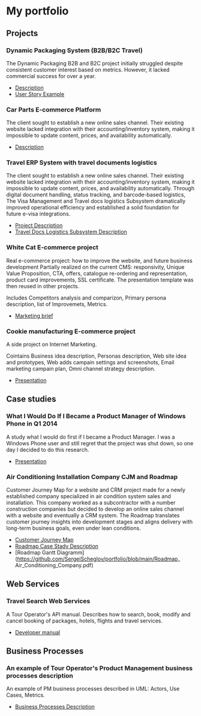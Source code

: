 # My portfolio
## Projects

### Dynamic Packaging System (B2B/B2C Travel)

The Dynamic Packaging B2B and B2C project initially struggled despite consistent customer interest based on metrics. However, it lacked commercial success for over a year.
- [Description](https://scheglov.com/portfolio_project1/)
- [User Story Example](https://github.com/SergeiScheglov/portfolio/blob/main/Dynamic_Packages_User_Story_Example.pdf/)

### Car Parts E-commerce Platform

The client sought to establish a new online sales channel. Their existing website lacked integration with their accounting/inventory system, making it impossible to update content, prices, and availability automatically.
- [Description](https://scheglov.com/portfolio_project2/)

### Travel ERP System with travel documents logistics

The client sought to establish a new online sales channel. Their existing website lacked integration with their accounting/inventory system, making it impossible to update content, prices, and availability automatically.
Through digital document handling, status tracking, and barcode-based logistics, The Visa Management and Travel docs logistics Subsystem dramatically improved operational efficiency and established a solid foundation for future e-visa integrations.
- [Project Description](https://scheglov.com/portfolio_project3/)
- [Travel Docs Logistics Subsystem  Description](https://scheglov.com/portfolio_project4/)

### White Cat E-commerce project
Real e-commerce project: how to improve the website, and future business development Partially realized on the current CMS: responsivity, Unique Value Proposition, CTA, offers, catalogue re-ordering and representation, product card improvements, SSL certificate. The presentation template was then reused in other projects.

Includes Competitors analysis and comparizon, Primary persona description, list of Improvemets, Metrics.
- [Marketing brief](https://github.com/SergeiScheglov/portfolio/blob/main/whitecat_e-commerce_project.pdf)

### Cookie manufacturing E-commerce project
A side project on Internet Marketing.

Cointains Business idea description, Personas description, Web site idea and prototypes, Web adds campain settings and screenshots, Email marketing campain plan, Omni channel strategy description.
- [Presentation](https://github.com/SergeiScheglov/portfolio/blob/main/Cookie%20manufacturing_Marketing_Project.pdf)

## Case studies

### What I Would Do If I Became a Product Manager of Windows Phone in Q1 2014

A study what I would do first if I became a Product Manager. I was a Windows Phone user and still regret that the project was shut down, so one day I decided to do this research.
- [Presentation](https://github.com/SergeiScheglov/portfolio/blob/main/what_i_would_do_if_i_became_a_pm_of_wp.pdf)

### Air Conditioning Installation Company CJM and Roadmap

Customer Journey Map for a website and CRM project made for a newly established company specialized in air condition system sales and installation. This company worked as a subcontractor with a number construction companies but decided to develop an online sales channel with a website and eventually a CRM system.
The Roadmap translates customer journey insights into development stages and aligns delivery with long-term business goals, even under lean conditions.

- [Customer Journey Map](https://github.com/SergeiScheglov/portfolio/blob/main/Air_Conditioning_CJM.pdf)
- [Roadmap Case Stady Description](https://github.com/SergeiScheglov/portfolio/blob/main/Case_Study_Air_Conditioning_Company_Roadmap.pdf)
- [Roadmap Gantt Diagramm](https://github.com/SergeiScheglov/portfolio/blob/main/Roadmap_ Air_Conditioning_Company.pdf)


## Web Services
### Travel Search Web Services
A Tour Operator's API manual. Describes how to search, book, modify and cancel booking of packages, hotels, flights and travel services.
- [Developer manual](https://github.com/SergeiScheglov/portfolio/blob/main/travel-search-web-services.pdf)


## Business Processes
### An example of Tour Operator's Product Management business processes description
An example of PM business processes described in UML: Actors, Use Cases, Metrics. 
- [Business Processes Description](https://github.com/SergeiScheglov/portfolio/blob/main/Tour_Operators_Product_Management_Business_Processes.pdf)
